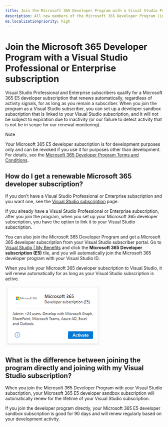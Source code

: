 ```yaml
---
title: Join the Microsoft 365 Developer Program with a Visual Studio Professional or Enterprise subscription
description: All new members of the Microsoft 365 Developer Program (including Visual Studio Professional and Enterprise subscribers) can sign up for a Microsoft 365 E5 developer subscription (Windows not included).
ms.localizationpriority: high
---
```


# Join the Microsoft 365 Developer Program with a Visual Studio Professional or Enterprise subscription

Visual Studio Professional and Enterprise subscribers qualify for a Microsoft 365 E5 developer subscription that renews automatically, regardless of activity signals, for as long as you remain a subscriber. When you join the program as a Visual Studio subscriber, you can set up a developer sandbox subscription that is linked to your Visual Studio subscription, and it will not be subject to expiration due to inactivity (or our failure to detect activity that is not be in scope for our renewal monitoring).

> [!NOTE]
> Your Microsoft 365 E5 developer subscription is for development purposes only and can be revoked if you use it for purposes other than development. For details, see the [Microsoft 365 Developer Program Terms and Conditions](terms-and-conditions.md).

## How do I get a renewable Microsoft 365 developer subscription?

If you don't have a Visual Studio Professional or Enterprise subscription and you want one, see the [Visual Studio subscription](https://visualstudio.microsoft.com/vs/pricing/) page.

If you already have a Visual Studio Professional or Enterprise subscription, after you join the program, when you set up your Microsoft 365 developer subscription, you have the option to link it to your Visual Studio subscription. 

You can also join the Microsoft 365 Developer Program and get a Microsoft 365 developer subscription from your Visual Studio subscriber portal. Go to [Visual Studio | My Benefits](https://my.visualstudio.com/benefits) and click the **Microsoft 365 Developer subscription (E5)** tile, and you will automatically join the Microsoft 365 developer program with your Visual Studio ID. 

When you link your Microsoft 365 developer subscription to Visual Studio, it will renew automatically for as long as your Visual Studio subscription is active.

![Screenshot of the Microsoft 365 developer subscription tile on the Visual Studio page](images/visual-studio-microsoft-365-tile.png)

## What is the difference between joining the program directly and joining with my Visual Studio subscription?

When you join the Microsoft 365 Developer Program with your Visual Studio subscription, your Microsoft 365 E5 developer sandbox subscription will automatically renew for the lifetime of your Visual Studio subscription. 

If you join the developer program directly, your Microsoft 365 E5 developer sandbox subscription is good for 90 days and will renew regularly based on your development activity.
